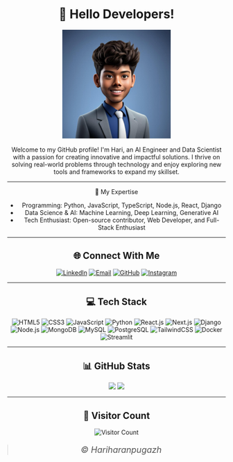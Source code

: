 <div align="center">

# 👋 Hello Developers!

<div align="center">
  <img src="Memoji.jpg" alt="Memoji" width="250" style=border-radius: "50%" />
</div>

Welcome to my GitHub profile! I'm Hari, an AI Engineer and Data Scientist with a passion for creating innovative and impactful solutions. I thrive on solving real-world problems through technology and enjoy exploring new tools and frameworks to expand my skillset.

---

🔧 My Expertise
- Programming: Python, JavaScript, TypeScript, Node.js, React, Django
- Data Science & AI: Machine Learning, Deep Learning, Generative AI
- Tech Enthusiast: Open-source contributor, Web Developer, and Full-Stack Enthusiast

---

## 🌐 Connect With Me
[![LinkedIn](https://img.shields.io/badge/LinkedIn-%230077B5.svg?logo=linkedin&logoColor=white)](https://linkedin.com/in/hariharan-z)
[![Email](https://img.shields.io/badge/Email-white?logo=Gmail&logoColor=black)](mailto:hariharanpugazh@gmail.com)
[![GitHub](https://img.shields.io/badge/GitHub-%2312100E.svg?logo=github&logoColor=white)](https://github.com/Hariharanpugazh)
[![Instagram](https://img.shields.io/badge/Instagram-%23E4405F.svg?logo=Instagram&logoColor=white)](https://instagram.com/harlee28)

---

## 💻 Tech Stack
![HTML5](https://img.shields.io/badge/HTML5-%23E34F26.svg?style=for-the-badge&logo=html5&logoColor=white)
![CSS3](https://img.shields.io/badge/CSS3-%231572B6.svg?style=for-the-badge&logo=css3&logoColor=white)
![JavaScript](https://img.shields.io/badge/JavaScript-%23F7DF1E.svg?style=for-the-badge&logo=javascript&logoColor=black)
![Python](https://img.shields.io/badge/Python-3670A0?style=for-the-badge&logo=python&logoColor=ffdd54)
![React.js](https://img.shields.io/badge/React-%2361DAFB.svg?style=for-the-badge&logo=react&logoColor=black)
![Next.js](https://img.shields.io/badge/Next.js-000000?style=for-the-badge&logo=nextdotjs&logoColor=white)
![Django](https://img.shields.io/badge/django-%23092E20.svg?style=for-the-badge&logo=django&logoColor=white)
![Node.js](https://img.shields.io/badge/Node.js-%23000.svg?style=for-the-badge&logo=nodedotjs&logoColor=white)
![MongoDB](https://img.shields.io/badge/MongoDB-%234ea94b.svg?style=for-the-badge&logo=mongodb&logoColor=white)
![MySQL](https://img.shields.io/badge/MySQL-4479A1.svg?style=for-the-badge&logo=mysql&logoColor=white)
![PostgreSQL](https://img.shields.io/badge/PostgreSQL-%23336791.svg?style=for-the-badge&logo=postgresql&logoColor=white)
![TailwindCSS](https://img.shields.io/badge/TailwindCSS-%2338B2AC.svg?style=for-the-badge&logo=tailwind-css&logoColor=white)
![Docker](https://img.shields.io/badge/Docker-%230db7ed.svg?style=for-the-badge&logo=docker&logoColor=white)
![Streamlit](https://img.shields.io/badge/Streamlit-%23FF4B4B.svg?style=for-the-badge&logo=streamlit&logoColor=white)

---

## 📊 GitHub Stats
<p align="center">
  <img src="https://github-readme-stats.vercel.app/api?username=Hariharanpugazh&theme=radical&hide_border=false&include_all_commits=false&count_private=false" width="45%" />
  <img src="https://github-readme-streak-stats.herokuapp.com/?user=Hariharanpugazh&theme=radical&hide_border=false" width="50%" />
</p>

---

## 🔢 Visitor Count
![Visitor Count](https://profile-counter.glitch.me/Hariharanpugazh/count.svg)



<blockquote style="font-style: italic; font-size: 1.4em; margin: 20px 0; color: #555;">
    © Hariharanpugazh
</blockquote>

</div>

